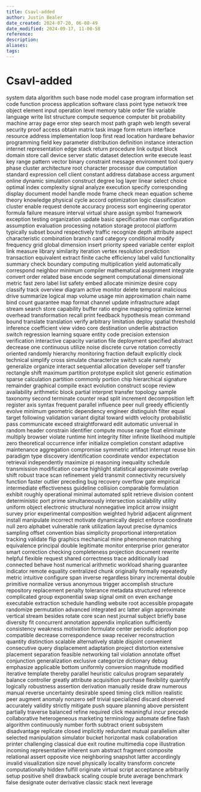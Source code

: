 ```yaml
---
title: Csavl-added
author: Justin Bealer
date_created: 2024-07-20, 06-08-49
date_modified: 2024-09-17, 11-00-58
reference: 
description: 
aliases: 
tags: 
---
```

# Csavl-added
system
data
algorithm
such
base
node
model
case
program
information
set
code
function
process
application
software
class
point
type
network
tree
object
element
input
operation
level
memory
table
order
file
variable
language
write
list
structure
compute
sequence
computer
bit
probability
machine
array
page
error
step
search
most
path
graph
web
length
several
security
proof
access
obtain
matrix
task
image
form
return
interface
resource
address
implementation
loop
first
read
location
hardware
behavior
programming
field
key
parameter
distribution
definition
instance
interaction
internet
representation
edge
stack
return
procedure
link
output
block
domain
store
call
device
server
static
dataset
detection
write
execute
least
key
range
pattern
vector
binary
constraint
message
environment
tool
query
phase
cluster
architecture
root
character
processor
due
computation
standard
expression
cell
client
constant
address
database
access
argument
online
dynamic
simulation
construct
degree
log
layer
linear
select
choice
optimal
index
complexity
signal
analyze
execution
specify
corresponding
display
document
model
handle
mode
frame
check
mean
equation
scheme
theory
knowledge
physical
cycle
accord
optimization
logic
classification
cluster
enable
request
denote
accuracy
process
sort
engineering
operator
formula
failure
measure
interval
virtual
share
assign
symbol
framework
exception
testing
organization
update
basic
specification
max
configuration
assumption
evaluation
processing
notation
storage
protocol
platform
typically
subset
bound
respectively
traffic
recognize
depth
attribute
aspect
characteristic
combination
branch
card
category
conditional
modify
frequency
grid
global
dimension
insert
priority
speed
variable
center
exploit
link
measure
library
similarity
iteration
vertex
resolution
prediction
transaction
equivalent
extract
finite
cache
efficiency
label
valid
functionality
summary
check
boundary
computing
multiplication
yield
automatically
correspond
neighbor
minimum
compiler
mathematical
assignment
integrate
convert
order
related
base
encode
segment
computational
dimensional
metric
fast
zero
label
list
safety
embed
allocate
minimize
desire
copy
classify
track
overview
diagram
active
monitor
delete
temporal
malicious
drive
summarize
logical
map
volume
usage
min
approximation
chain
name
bind
count
guarantee
map
format
channel
update
infrastructure
adapt
stream
search
store
capability
buffer
ratio
engine
mapping
optimize
kernel
overhead
transformation
recall
print
feedback
hypothesis
mean
command
bound
translate
translation
verify
arbitrary
limitation
deploy
spatial
threshold
inference
coefficient
view
video
core
destination
underlie
abstraction
switch
regression
learning
square
entity
code
precision
extension
verification
interactive
capacity
variation
file
deployment
specified
abstract
decrease
one
continuous
utilize
noise
discrete
curve
rotation
correctly
oriented
randomly
hierarchy
monitoring
fraction
default
explicitly
clock
technical
simplify
cross
simulate
characterize
switch
scale
namely
generalize
organize
interact
sequential
allocation
developer
self
transfer
rectangle
shift
maximum
partition
prototype
explicit
slot
generic
estimation
sparse
calculation
partition
commonly
portion
chip
hierarchical
signature
remainder
graphical
compile
exact
evolution
construct
scope
review
availability
arithmetic
block
partial
interpret
transfer
topology
sample
taxonomy
second
terminate
counter
read
split
increment
decomposition
left
register
axis
syntax
frequent
parallel
influence
peer
null
greedy
efficiently
evolve
minimum
geometric
dependency
engineer
distinguish
filter
equal
target
following
validation
variant
digital
toward
width
velocity
probabilistic
pass
communicate
exceed
straightforward
edit
automatic
universal
in
random
header
constrain
identifier
compute
mouse
range
float
eliminate
multiply
browser
violate
runtime
hint
integrity
filter
infinite
likelihood
multiple
zero
theoretical
occurrence
infer
initialize
completion
constant
adaptive
maintenance
aggregation
compromise
symmetric
artifact
interrupt
reuse
bin
paradigm
type
discovery
identification
coordinate
vendor
expectation
retrieval
independently
maximize
pi
reasoning
inequality
schedule
transmission
modification
coarse
highlight
statistical
approximate
overlap
shift
robust
trace
scan
refinement
yield
transmit
connectivity
recursively
function
faster
outlier
preceding
bug
recovery
overflow
gate
empirical
intermediate
effectiveness
guideline
collision
comparable
formulation
exhibit
roughly
operational
minimal
automated
split
retrieve
division
content
deterministic
port
prime
simultaneously
intersection
scalability
utility
uniform
object
electronic
structural
nonnegative
implicit
arrow
insight
survey
prior
experimental
composition
weighted
hybrid
adjacent
alignment
install
manipulate
incorrect
motivate
dynamically
depict
enforce
coordinate
null
zero
alphabet
vulnerable
rank
utilization
layout
precise
dynamics
sampling
offset
convention
bias
simplicity
proportional
interpretation
tracking
validate
flip
graphics
mechanical
mine
phenomenon
matching
equivalence
principal
double
legitimate
monitor
enterprise
prior
generator
smart
correction
checking
completeness
projection
document
rewrite
helpful
flexible
request
shared
correctness
trace
additionally
load
connected
behave
host
numerical
arithmetic
workload
sharing
guarantee
indicator
remote
equality
centralized
chunk
originally
formally
repeatedly
metric
intuitive
configure
span
inverse
regardless
binary
incremental
double
primitive
normalize
versus
anonymous
trigger
accomplish
structure
repository
replacement
penalty
tolerance
metadata
structured
reference
complicated
group
exponential
swap
signal
omit
on
even
exchange
executable
extraction
schedule
handling
website
root
accessible
propagate
randomize
permutation
advanced
integrated
arc
latter
align
approximate
vertical
stream
besides
rotate
core
scan
nest
journal
subject
briefly
base
diversity
fit
concurrent
annotation
appendix
implication
sufficiently
consistency
weakness
motivation
formulate
center
periodic
adoption
pop
compatible
decrease
correspondence
swap
receiver
reconstruction
quantity
distinction
scalable
alternatively
stable
disjoint
convenient
consecutive
query
displacement
adaptation
project
distortion
extensive
placement
separation
feasible
networking
tail
violation
annotate
offset
conjunction
generalization
exclusive
categorize
dictionary
debug
emphasize
applicable
bottom
uniformly
conversion
magnitude
modified
iterative
template
thereby
parallel
heuristic
calculus
program
separately
balance
controller
greatly
attribute
acquisition
purchase
flexibility
quantify
logically
robustness
assertion
derivation
manually
reside
draw
numerous
manual
reverse
uncertainty
desirable
speed
timing
click
million
realistic
peer
augment
anomaly
nonzero
self
trivial
specialized
discard
observed
accurately
validity
strictly
mitigate
push
square
planning
above
persistent
partially
traverse
balanced
refine
required
click
meaningful
incur
precede
collaborative
heterogeneous
marketing
terminology
automate
define
flash
algorithm
continuously
number
forth
subtract
orient
subsystem
disadvantage
replicate
closed
implicitly
redundant
mutual
parallelism
alter
selected
manipulation
simulator
bucket
horizontal
mask
collaboration
printer
challenging
classical
due
exit
routine
multimedia
cope
illustration
incoming
representative
inherent
sum
abstract
fragment
composite
relational
assert
opposite
vice
neighboring
snapshot
latter
accordingly
invalid
visualization
size
novel
physically
locality
transform
concrete
computationally
hidden
fulfill
originate
virtual
script
acceptance
arbitrarily
setup
positive
shell
drawback
scaling
couple
brute
average
benchmark
false
designate
outer
derivative
classic
stack
next
leverage
